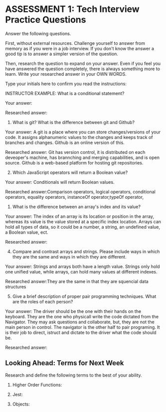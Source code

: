 # ASSESSMENT 1: Tech Interview Practice Questions

Answer the following questions.

First, without external resources. Challenge yourself to answer from memory as if you were in a job interview. If you don't know the answer a good tip is to answer a simpler version of the question.

Then, research the question to expand on your answer. Even if you feel you have answered the question completely, there is always something more to learn. Write your researched answer in your OWN WORDS.

Type your initials here to confirm you read the instructions:

INSTRUCTOR EXAMPLE: What is a conditional statement?

Your answer:

Researched answer:

1. What is git? What is the difference between git and Github?

Your answer: A git is a place where you can store changes/versions of your code. It assigns alphanumeric values to the changes and keeps track of branches and changes. 
Github is an online version of this.

Researched answer: Git has version control, it is distributed on each deveoper's machine, has brannching and merging capabilities, and is open source. Github is a web-based platform for hosting git repositories.

2. Which JavaScript operators will return a Boolean value?

Your answer: Conditionals will return Boolean values.

Researched answer:Comparison operators, logical operators, conditional operators, equality operators, instanceOf operator,typeOf operator,

1. What is the difference between an array's index and its value?

Your answer: The index of an array is its location or position in the array, whereas its value is the value stored at a specific index location. Arrays can hold all types of data, so it could be a number, a string, an undefined value, a Boolean value, ect.

Researched answer:

4. Compare and contrast arrays and strings. Please include ways in which they are the same and ways in which they are different.

Your answer: Strings and arrays both have a length value. Strings only hold one unified value, while arrays, can hold many values at different indexes.

Researched answer:They are the same in that they are squencial data structures

5. Give a brief description of proper pair programming techniques. What are the roles of each person?

Your answer: The driver should be the one with their hands on the keyboard. They are the one who physicall write  the code dictated from the Navigator. They may ask questions and collaborate, but, they are not the main person in control.
The navigator is the other half to pair programing. It is their job to direct, istruct and dictate to the driver what the code should be.

Researched answer:

## Looking Ahead: Terms for Next Week

Research and define the following terms to the best of your ability.

1. Higher Order Functions:

2. Jest:

3. Objects:
